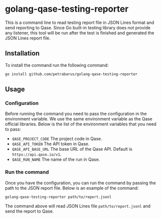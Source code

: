 # golang-qase-testing-reporter

This is a command line to read testing report file in JSON Lines format and send reporting to Qase. Since Go built-in testing library does not provide any listener, this tool will be run after the test is finished and generated the JSON Lines report file.

## Installation

To install the command run the following command:

```bash
go install github.com/petrabarus/golang-qase-testing-reporter
```

## Usage

### Configuration

Before running the command you need to pass the configuration in the environment variable. We use the same environment variable as the Qase official libraries. Below is the list of the environment variables that you need to pass:

- `QASE_PROJECT_CODE` The project code in Qase.
- `QASE_API_TOKEN` The API token in Qase.
- `QASE_API_BASE_URL` The base URL of the Qase API. Default is `https://api.qase.io/v1`.
- `QASE_RUN_NAME` The name of the run in Qase.


### Run the command

Once you have the configuration, you can run the command by passing the path to the JSON report file. Below is an example of the command:

```bash
golang-qase-testing-reporter path/to/report.jsonl
```

The command above will read JSON Lines file `path/to/report.jsonl` and send the report to Qase.
